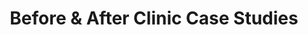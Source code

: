 ---
title: Before & After Clinic Case Studies
popular_blog_topics:
  popular: true
  popular_title: Before & After Clinic Case Studies
  popular_image: /assets/images/success stories.jpg
  order: 7
post:
hero_image:
search_engine_optimization:
  page_title:
  page_description:
---